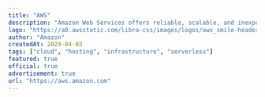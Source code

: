 ```yaml
---
title: "AWS"
description: "Amazon Web Services offers reliable, scalable, and inexpensive cloud computing services. Free to join, pay only for what you use. Start your cloud journey with $300 in credits."
logo: "https://a0.awsstatic.com/libra-css/images/logos/aws_smile-header-desktop-en-white_59x35.png"
author: "Amazon"
createdAt: 2024-04-03
tags: ["cloud", "hosting", "infrastructure", "serverless"]
featured: true
official: true
advertisement: true
url: "https://aws.amazon.com"
---
```


